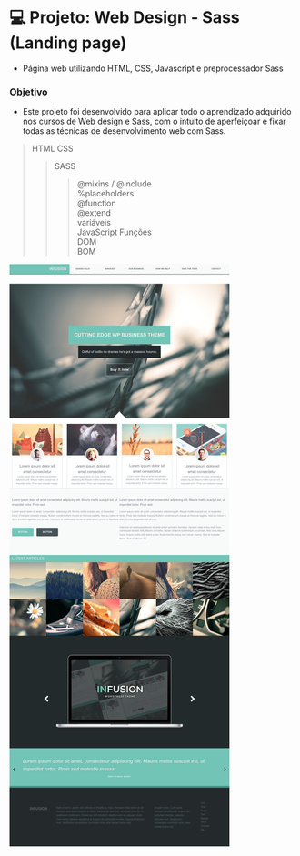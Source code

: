 # :computer: Projeto: Web Design - Sass (Landing page)

 - Página web utilizando HTML, CSS, Javascript e preprocessador Sass
    

### Objetivo

- Este projeto foi desenvolvido para aplicar todo o aprendizado adquirido nos cursos de Web design e Sass, com o intuito de aperfeiçoar e fixar todas as técnicas de desenvolvimento web com Sass.

> HTML
> CSS 
>> SASS
>>> @mixins / @include   
>>> %placeholders  
>>> @function      
>>> @extend    
>>> variáveis    
> JavaScript
>> Funções   
>> DOM   
>> BOM


![Imagém da página desktop](https://github.com/carlos-souza-dev/project-sass/blob/master/img/prototipo/Desktop.png)
